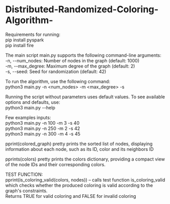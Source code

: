 # Distributed-Randomized-Coloring-Algorithm-

Requirements for running:  
pip install pyspark  
pip install fire   

The main script main.py supports the following command-line arguments:  
-n, --num_nodes: Number of nodes in the graph (default: 1000)  
-m, --max_degree: Maximum degree of the graph (default: 2)  
-s, --seed: Seed for randomization (default: 42)  
  
To run the algorithm, use the following command:  
python3 main.py -n <num_nodes> -m <max_degree> -s<seed>  
  
Running the script without parameters uses default values. To see available options and defaults, use:  
  python3 main.py --help   

Few examples inputs:  
 python3 main.py -n 100 -m 3 -s 40  
 python3 main.py -n 250 -m 2 -s 42  
 python3 main.py -n 300 -m 4 -s 45  
  
pprint(colored_graph) pretty prints the sorted list of nodes, displaying information about each node, such as its ID, color and its neighbors ID  
  
pprints(colors) pretty prints the colors dictionary, providing a compact view of the node IDs and their corresponding colors.  
  
TEST FUNCTION:  
pprint(is_coloring_valid(colors, nodes)) – calls test function is_coloring_valid which  checks whether the produced coloring is valid according to the graph's constraints.  
 Returns TRUE for valid coloring and FALSE for invalid coloring  

